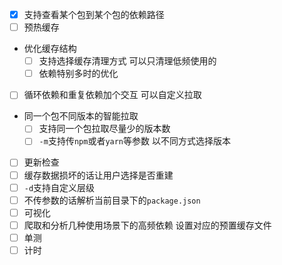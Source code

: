 - [x] 支持查看某个包到某个包的依赖路径
- [ ] 预热缓存
- 优化缓存结构
    - [ ] 支持选择缓存清理方式 可以只清理低频使用的
    - [ ] 依赖特别多时的优化
- [ ] 循环依赖和重复依赖加个交互 可以自定义拉取
- 同一个包不同版本的智能拉取
    - [ ] 支持同一个包拉取尽量少的版本数
    - [ ] `-m`支持传`npm`或者`yarn`等参数 以不同方式选择版本
- [ ] 更新检查
- [ ] 缓存数据损坏的话让用户选择是否重建
- [ ] `-d`支持自定义层级
- [ ] 不传参数的话解析当前目录下的`package.json`
- [ ] 可视化
- [ ] 爬取和分析几种使用场景下的高频依赖 设置对应的预置缓存文件
- [ ] 单测
- [ ] 计时
